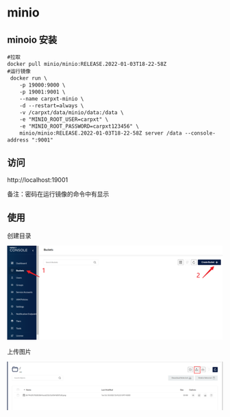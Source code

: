 # minio 

## minoio 安装

```sell
#拉取
docker pull minio/minio:RELEASE.2022-01-03T18-22-58Z
#运行镜像
 docker run \
    -p 19000:9000 \
    -p 19001:9001 \
    --name carpxt-minio \
    -d --restart=always \
    -v /carpxt/data/minio/data:/data \
    -e "MINIO_ROOT_USER=carpxt" \
    -e "MINIO_ROOT_PASSWORD=carpxt123456" \
    minio/minio:RELEASE.2022-01-03T18-22-58Z server /data --console-address ":9001"
```

## 访问

http://localhost:19001

备注：密码在运行镜像的命令中有显示

## 使用

创建目录

![image-20221018105103921](minio.assets/image-20221018105103921.png)

上传图片

![image-20221018105124145](minio.assets/image-20221018105124145.png)